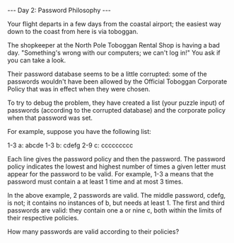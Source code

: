 --- Day 2: Password Philosophy ---

Your flight departs in a few days from the coastal airport; the easiest way
down to the coast from here is via toboggan.

The shopkeeper at the North Pole Toboggan Rental Shop is having a bad day.
"Something's wrong with our computers; we can't log in!" You ask if you can
take a look.

Their password database seems to be a little corrupted: some of the passwords
wouldn't have been allowed by the Official Toboggan Corporate Policy that was
in effect when they were chosen.

To try to debug the problem, they have created a list (your puzzle input) of
passwords (according to the corrupted database) and the corporate policy when
that password was set.

For example, suppose you have the following list:

1-3 a: abcde
1-3 b: cdefg
2-9 c: ccccccccc

Each line gives the password policy and then the password. The password policy
indicates the lowest and highest number of times a given letter must appear for
the password to be valid. For example, 1-3 a means that the password must
contain a at least 1 time and at most 3 times.

In the above example, 2 passwords are valid. The middle password, cdefg, is
not; it contains no instances of b, but needs at least 1. The first and third
passwords are valid: they contain one a or nine c, both within the limits of
their respective policies.

How many passwords are valid according to their policies?

